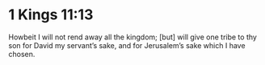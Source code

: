 # 1 Kings 11:13

Howbeit I will not rend away all the kingdom; [but] will give one tribe to thy son for David my servant’s sake, and for Jerusalem’s sake which I have chosen.